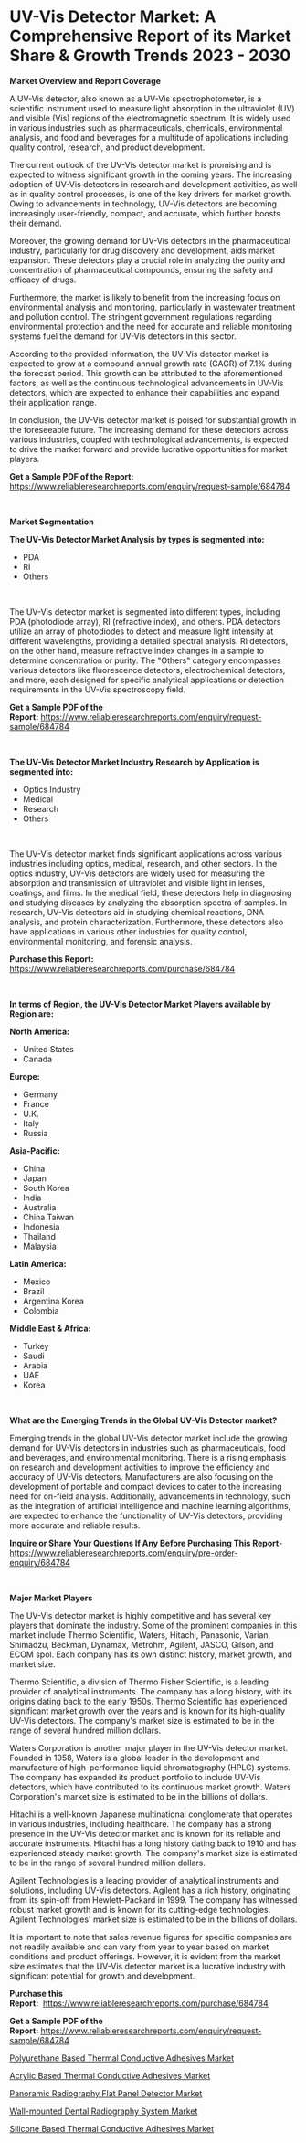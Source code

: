 <p><h1>UV-Vis Detector Market: A Comprehensive Report of its Market Share & Growth Trends 2023 - 2030</h1></p><p><strong>Market Overview and Report Coverage</strong></p>
<p><p>A UV-Vis detector, also known as a UV-Vis spectrophotometer, is a scientific instrument used to measure light absorption in the ultraviolet (UV) and visible (Vis) regions of the electromagnetic spectrum. It is widely used in various industries such as pharmaceuticals, chemicals, environmental analysis, and food and beverages for a multitude of applications including quality control, research, and product development.</p><p>The current outlook of the UV-Vis detector market is promising and is expected to witness significant growth in the coming years. The increasing adoption of UV-Vis detectors in research and development activities, as well as in quality control processes, is one of the key drivers for market growth. Owing to advancements in technology, UV-Vis detectors are becoming increasingly user-friendly, compact, and accurate, which further boosts their demand.</p><p>Moreover, the growing demand for UV-Vis detectors in the pharmaceutical industry, particularly for drug discovery and development, aids market expansion. These detectors play a crucial role in analyzing the purity and concentration of pharmaceutical compounds, ensuring the safety and efficacy of drugs.</p><p>Furthermore, the market is likely to benefit from the increasing focus on environmental analysis and monitoring, particularly in wastewater treatment and pollution control. The stringent government regulations regarding environmental protection and the need for accurate and reliable monitoring systems fuel the demand for UV-Vis detectors in this sector.</p><p>According to the provided information, the UV-Vis detector market is expected to grow at a compound annual growth rate (CAGR) of 7.1% during the forecast period. This growth can be attributed to the aforementioned factors, as well as the continuous technological advancements in UV-Vis detectors, which are expected to enhance their capabilities and expand their application range.</p><p>In conclusion, the UV-Vis detector market is poised for substantial growth in the foreseeable future. The increasing demand for these detectors across various industries, coupled with technological advancements, is expected to drive the market forward and provide lucrative opportunities for market players.</p></p>
<p><strong>Get a Sample PDF of the Report:</strong> <a href="https://www.reliableresearchreports.com/enquiry/request-sample/684784">https://www.reliableresearchreports.com/enquiry/request-sample/684784</a></p>
<p>&nbsp;</p>
<p><strong>Market Segmentation</strong></p>
<p><strong>The UV-Vis Detector Market Analysis by types is segmented into:</strong></p>
<p><ul><li>PDA</li><li>RI</li><li>Others</li></ul></p>
<p>&nbsp;</p>
<p><p>The UV-Vis detector market is segmented into different types, including PDA (photodiode array), RI (refractive index), and others. PDA detectors utilize an array of photodiodes to detect and measure light intensity at different wavelengths, providing a detailed spectral analysis. RI detectors, on the other hand, measure refractive index changes in a sample to determine concentration or purity. The "Others" category encompasses various detectors like fluorescence detectors, electrochemical detectors, and more, each designed for specific analytical applications or detection requirements in the UV-Vis spectroscopy field.</p></p>
<p><strong>Get a Sample PDF of the Report:</strong>&nbsp;<a href="https://www.reliableresearchreports.com/enquiry/request-sample/684784">https://www.reliableresearchreports.com/enquiry/request-sample/684784</a></p>
<p>&nbsp;</p>
<p><strong>The UV-Vis Detector Market Industry Research by Application is segmented into:</strong></p>
<p><ul><li>Optics Industry</li><li>Medical</li><li>Research</li><li>Others</li></ul></p>
<p>&nbsp;</p>
<p><p>The UV-Vis detector market finds significant applications across various industries including optics, medical, research, and other sectors. In the optics industry, UV-Vis detectors are widely used for measuring the absorption and transmission of ultraviolet and visible light in lenses, coatings, and films. In the medical field, these detectors help in diagnosing and studying diseases by analyzing the absorption spectra of samples. In research, UV-Vis detectors aid in studying chemical reactions, DNA analysis, and protein characterization. Furthermore, these detectors also have applications in various other industries for quality control, environmental monitoring, and forensic analysis.</p></p>
<p><strong>Purchase this Report:</strong>&nbsp; <a href="https://www.reliableresearchreports.com/purchase/684784">https://www.reliableresearchreports.com/purchase/684784</a></p>
<p>&nbsp;</p>
<p><strong>In terms of Region, the UV-Vis Detector Market Players available by Region are:</strong></p>
<p>
    <p> <strong> North America: </strong>
        <ul>
            <li>United States</li>
            <li>Canada</li>
        </ul>
        </p> 
    <p> <strong> Europe: </strong>
        <ul>
            <li>Germany</li>
            <li>France</li>
            <li>U.K.</li>
            <li>Italy</li>
            <li>Russia</li>
        </ul>
        </p> 
    <p> <strong> Asia-Pacific: </strong>
        <ul>
            <li>China</li>
            <li>Japan</li>
            <li>South Korea</li>
            <li>India</li>
            <li>Australia</li>
            <li>China Taiwan</li>
            <li>Indonesia</li>
            <li>Thailand</li>
            <li>Malaysia</li>
        </ul>
        </p> 
    <p> <strong> Latin America: </strong>
        <ul>
            <li>Mexico</li>
            <li>Brazil</li>
            <li>Argentina Korea</li>
            <li>Colombia</li>
        </ul>
        </p> 
    <p> <strong> Middle East & Africa: </strong>
        <ul>
            <li>Turkey</li>
            <li>Saudi</li>
            <li>Arabia</li>
            <li>UAE</li>
            <li>Korea</li>
        </ul>
    </p>
    </p>
<p>&nbsp;</p>
<p><strong>What are the Emerging Trends in the Global UV-Vis Detector market?</strong></p>
<p><p>Emerging trends in the global UV-Vis detector market include the growing demand for UV-Vis detectors in industries such as pharmaceuticals, food and beverages, and environmental monitoring. There is a rising emphasis on research and development activities to improve the efficiency and accuracy of UV-Vis detectors. Manufacturers are also focusing on the development of portable and compact devices to cater to the increasing need for on-field analysis. Additionally, advancements in technology, such as the integration of artificial intelligence and machine learning algorithms, are expected to enhance the functionality of UV-Vis detectors, providing more accurate and reliable results.</p></p>
<p><strong>Inquire or Share Your Questions If Any Before Purchasing This Report</strong>- <a href="https://www.reliableresearchreports.com/enquiry/pre-order-enquiry/684784">https://www.reliableresearchreports.com/enquiry/pre-order-enquiry/684784</a></p>
<p>&nbsp;</p>
<p><strong>Major Market Players</strong></p>
<p><p>The UV-Vis detector market is highly competitive and has several key players that dominate the industry. Some of the prominent companies in this market include Thermo Scientific, Waters, Hitachi, Panasonic, Varian, Shimadzu, Beckman, Dynamax, Metrohm, Agilent, JASCO, Gilson, and ECOM spol. Each company has its own distinct history, market growth, and market size.</p><p>Thermo Scientific, a division of Thermo Fisher Scientific, is a leading provider of analytical instruments. The company has a long history, with its origins dating back to the early 1950s. Thermo Scientific has experienced significant market growth over the years and is known for its high-quality UV-Vis detectors. The company's market size is estimated to be in the range of several hundred million dollars.</p><p>Waters Corporation is another major player in the UV-Vis detector market. Founded in 1958, Waters is a global leader in the development and manufacture of high-performance liquid chromatography (HPLC) systems. The company has expanded its product portfolio to include UV-Vis detectors, which have contributed to its continuous market growth. Waters Corporation's market size is estimated to be in the billions of dollars.</p><p>Hitachi is a well-known Japanese multinational conglomerate that operates in various industries, including healthcare. The company has a strong presence in the UV-Vis detector market and is known for its reliable and accurate instruments. Hitachi has a long history dating back to 1910 and has experienced steady market growth. The company's market size is estimated to be in the range of several hundred million dollars.</p><p>Agilent Technologies is a leading provider of analytical instruments and solutions, including UV-Vis detectors. Agilent has a rich history, originating from its spin-off from Hewlett-Packard in 1999. The company has witnessed robust market growth and is known for its cutting-edge technologies. Agilent Technologies' market size is estimated to be in the billions of dollars.</p><p>It is important to note that sales revenue figures for specific companies are not readily available and can vary from year to year based on market conditions and product offerings. However, it is evident from the market size estimates that the UV-Vis detector market is a lucrative industry with significant potential for growth and development.</p></p>
<p><strong>Purchase this Report:</strong>&nbsp;&nbsp;<a href="https://www.reliableresearchreports.com/purchase/684784">https://www.reliableresearchreports.com/purchase/684784</a></p>
<p></p>
<p><strong>Get a Sample PDF of the Report:</strong>&nbsp;<a href="https://www.reliableresearchreports.com/enquiry/request-sample/684784">https://www.reliableresearchreports.com/enquiry/request-sample/684784</a></p>
<p><p><a href="https://medium.com/@santosh99915121/polyurethane-based-thermal-conductive-adhesives-market-exploring-market-share-market-trends-and-3e0e0f6de624">Polyurethane Based Thermal Conductive Adhesives Market</a></p><p><a href="https://medium.com/@s40138378/acrylic-based-thermal-conductive-adhesives-market-analysis-and-sze-forecasted-for-period-from-2023-2e231d60c9e8">Acrylic Based Thermal Conductive Adhesives Market</a></p><p><a href="https://github.com/kipkeeva/Market-Research-Report-List-1/blob/main/panoramic-radiography-flat-panel-detector-market.md">Panoramic Radiography Flat Panel Detector Market</a></p><p><a href="https://github.com/provorikovar/Market-Research-Report-List-1/blob/main/wall-mounted-dental-radiography-system-market.md">Wall-mounted Dental Radiography System Market</a></p><p><a href="https://medium.com/@santo151299/silicone-based-thermal-conductive-adhesives-market-furnishes-information-on-market-share-market-632110e58117">Silicone Based Thermal Conductive Adhesives Market</a></p></p>